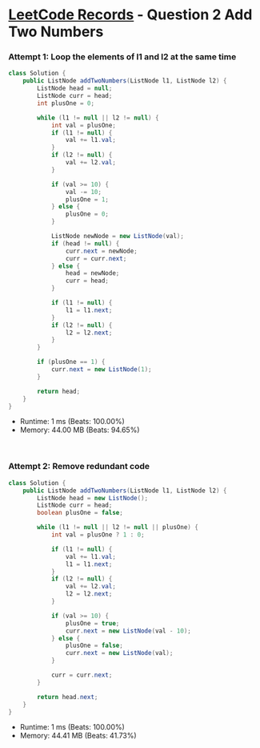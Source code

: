 # [LeetCode Records](../../README.md) - Question 2 Add Two Numbers

### Attempt 1: Loop the elements of l1 and l2 at the same time
```java
class Solution {
    public ListNode addTwoNumbers(ListNode l1, ListNode l2) {
        ListNode head = null;
        ListNode curr = head;
        int plusOne = 0;

        while (l1 != null || l2 != null) {
            int val = plusOne;
            if (l1 != null) {
                val += l1.val;
            }
            if (l2 != null) {
                val += l2.val;
            }

            if (val >= 10) {
                val -= 10;
                plusOne = 1;
            } else {
                plusOne = 0;
            }

            ListNode newNode = new ListNode(val);
            if (head != null) {
                curr.next = newNode;
                curr = curr.next;
            } else {
                head = newNode;
                curr = head;
            }

            if (l1 != null) {
                l1 = l1.next;
            }
            if (l2 != null) {
                l2 = l2.next;
            }
        }

        if (plusOne == 1) {
            curr.next = new ListNode(1);
        }

        return head;
    }
}
```
- Runtime: 1 ms (Beats: 100.00%)
- Memory: 44.00 MB (Beats: 94.65%)

<br>

### Attempt 2: Remove redundant code
```java
class Solution {
    public ListNode addTwoNumbers(ListNode l1, ListNode l2) {
        ListNode head = new ListNode();
        ListNode curr = head;
        boolean plusOne = false;

        while (l1 != null || l2 != null || plusOne) {
            int val = plusOne ? 1 : 0;

            if (l1 != null) {
                val += l1.val;
                l1 = l1.next;
            }
            if (l2 != null) {
                val += l2.val;
                l2 = l2.next;
            }

            if (val >= 10) {
                plusOne = true;
                curr.next = new ListNode(val - 10);
            } else {
                plusOne = false;
                curr.next = new ListNode(val);
            }

            curr = curr.next;
        }

        return head.next;
    }
}
```
- Runtime: 1 ms (Beats: 100.00%)
- Memory: 44.41 MB (Beats: 41.73%)

<br>
